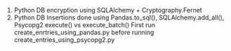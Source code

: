 1. Python DB encryption using SQLAlchemy + Cryptography.Fernet
2. Python DB Insertions done using Pandas.to_sql(), SQLAlchemy.add_all(), Psycopg2 execute() vs execute_batch()
    First run create_enrtries_using_pandas.py before running create_entries_using_psycopg2.py
